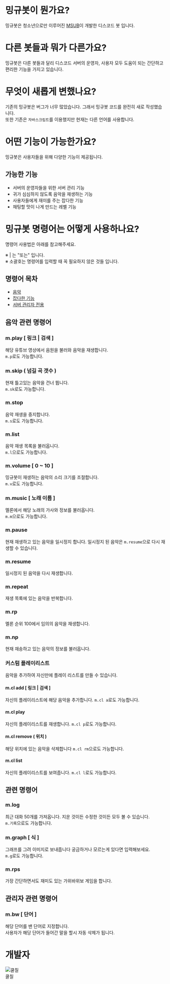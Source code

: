 # 밍규봇이 뭔가요?
밍규봇은 청소년으로만 이루어진 [MSUB](https://msub.kr)이 개발한 디스코드 봇 입니다.

# 다른 봇들과 뭐가 다른가요?
밍규봇은 다른 봇들과 달리 디스코드 서버의 운영자, 사용자 모두 도움이 되는 간단하고 편리한 기능을 가지고 있습니다.

# 무엇이 새롭게 변했나요?
기존의 밍규봇은 버그가 너무 많았습니다. 그래서 밍규봇 코드를 완전히 새로 작성했습니다.    
또한 기존은 `자바스크립트`를 이용했지만 현재는 다른 언어를 사용합니다.

# 어떤 기능이 가능한가요?
밍규봇은 사용자들을 위해 다양한 기능이 제공됩니다.

## 가능한 기능
* 서버의 운영자들을 위한 서버 관리 기능
* 귀가 심심하지 않도록 음악을 재생하는 기능
* 사용자들에게 재미를 주는 잡다한 기능
* 채팅할 맛이 나게 만드는 레벨 기능

# 밍규봇 명령어는 어떻게 사용하나요?
명령어 사용법은 아래를 참고해주세요.

※  |  는 "또는" 입니다.<br>
※ 소괄호는 명령어를 입력할 때 꼭 필요하지 않은 것들 입니다.

## 명령어 목차
* [음악](#음악-관련-명령어)
* [잡다한 기능](#재미-관련-명령어)
* [서버 관리자 전용](#관리자-관련-명령어)

## 음악 관련 명령어
### m.play [ 링크 | 검색 ]
 해당 유튜브 영상에서 음원을 불러와 음악을 재생합니다.<br>
 `m.p`로도 가능합니다.

### m.skip ( 넘길 곡 갯수 )
현재 틀고있는 음악을 건너 뜁니다.<br>
`m.sk`로도 가능합니다.

### m.stop
음악 재생을 중지합니다.<br>
`m.s`로도 가능합니다.

### m.list
음악 재생 목록을 불러옵니다.<br>
`m.l`으로도 가능합니다.

### m.volume [ 0 ~ 10 ]
밍규봇이 재생하는 음악의 소리 크기를 조절합니다.<br>
`m.v`로도 가능합니다.

### m.music [ 노래 이름 ]
멜론에서 해당 노래의 가사와 정보를 불러옵니다.<br>
`m.m`으로도 가능합니다.

### m.pause
현재 재생하고 있는 음악을 일시정지 합니다. 일시정지 된 음악은  `m.resume`으로 다시 재생할 수 있습니다.

### m.resume
일시정지 된 음악을 다시 재생합니다.

### m.repeat
재생 목록에 있는 음악을 반복합니다.

### m.rp
멜론 순위 100에서 임의의 음악을 재생합니다.

### m.np
현재 재송하고 있는 음악의 정보를 불러옵니다.

### 커스텀 플레이리스트
음악을 추가하여 자신만에 플레이 리스트를 만들 수 있습니다.

#### m.cl add [ 링크 | 검색 ]
자신의 플레이리스트에 해당 음악을 추가합니다.
`m.cl a`로도 가능합니다.

#### m.cl play
자신의 플레이리스트를 재생합니다.
`m.cl p`로도 가능합니다.

#### m.cl remove ( 위치 )
해당 위치에 있는 음악을 삭제합니다
`m.cl rm`으로도 가능합니다.

#### m.cl list
자신의 플레이리스트를 보여줍니다.
`m.cl l`로도 가능합니다.


##  관련 명령어

### m.log
최근 대화 50개를 가져옵니다. 지운 것이든 수정한 것이든 모두 볼 수 있습니다.<br>
`m.기록`으로도 가능합니다.

### m.graph [ 식 ]
그래프를 그려 이미지로 보내줍니다 궁금하거나 모르는게 있다면 입력해보세요.<br>
`m.g`로도 가능합니다.

### m.rps
가장 간단하면서도 재미도 있는 가위바위보 게임을 합니다.


## 관리자 관련 명령어

### m.bw [ 단어 ]
해당 단어를 밴 단어로 지정합니다.    
사용자가 해당 단어가 들어간 말을 할시 자동 삭제가 됩니다.

# 개발자
![쿨칠](https://cdn.discordapp.com/avatars/390747532172460033/a_7520d548b3b379ee94fa5ed366dfbef1.gif?size=64)<br>쿨칠

